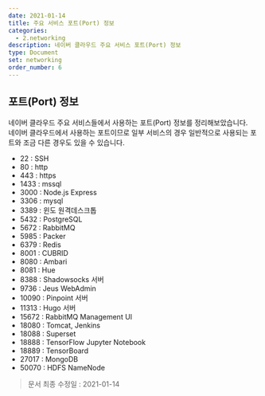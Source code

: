 ```yaml
---
date: 2021-01-14
title: 주요 서비스 포트(Port) 정보
categories:
  - 2.networking
description: 네이버 클라우드 주요 서비스 포트(Port) 정보
type: Document
set: networking
order_number: 6
---
```


## 포트(Port) 정보
네이버 클라우드 주요 서비스들에서 사용하는 포트(Port) 정보를 정리해보았습니다.  
네이버 클라우드에서 사용하는 포트이므로 일부 서비스의 경우 일반적으로 사용되는 포트와 조금 다른 경우도 있을 수 있습니다.

- 22 : SSH
- 80 : http
- 443 : https
- 1433 : mssql
- 3000 : Node.js Express
- 3306 : mysql
- 3389 : 윈도 원격데스크톱
- 5432 : PostgreSQL
- 5672 : RabbitMQ
- 5985 : Packer
- 6379 : Redis
- 8001 : CUBRID
- 8080 : Ambari
- 8081 : Hue
- 8388 : Shadowsocks 서버
- 9736 : Jeus WebAdmin
- 10090 : Pinpoint 서버
- 11313 : Hugo 서버
- 15672 : RabbitMQ Management UI
- 18080 : Tomcat, Jenkins
- 18088 : Superset
- 18888 : TensorFlow Jupyter Notebook
- 18889 : TensorBoard
- 27017 : MongoDB
- 50070 : HDFS NameNode


> 문서 최종 수정일 : 2021-01-14
